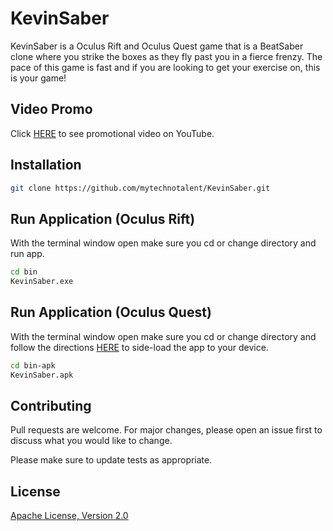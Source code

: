 # KevinSaber

KevinSaber is a Oculus Rift and Oculus Quest game that is a BeatSaber clone where you strike the boxes as they fly past you in a fierce frenzy.  The pace of this game is fast and if you are looking to get your exercise on, this is your game!

## Video Promo

Click [HERE](https://youtu.be/KzZV7tTujTA) to see promotional video on YouTube.

## Installation

```bash
git clone https://github.com/mytechnotalent/KevinSaber.git
```

## Run Application (Oculus Rift)

With the terminal window open make sure you cd or change directory and run app.

```bash
cd bin
KevinSaber.exe
```

## Run Application (Oculus Quest)

With the terminal window open make sure you cd or change directory and follow the directions [HERE](https://www.androidcentral.com/how-sideload-apps-oculus-quest) to side-load the app to your device.

```bash
cd bin-apk
KevinSaber.apk
```

## Contributing

Pull requests are welcome. For major changes, please open an issue first to discuss what you would like to change.

Please make sure to update tests as appropriate.

## License

[Apache License, Version 2.0](https://www.apache.org/licenses/LICENSE-2.0/)
